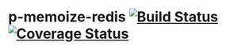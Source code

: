 # p-memoize-redis  [![Build Status](https://travis-ci.org/ClaudiuCeia/p-memoize-redis.svg?branch=master)](https://travis-ci.org/ClaudiuCeia/p-memoize-redis) [![Coverage Status](https://coveralls.io/repos/github/ClaudiuCeia/p-memoize-redis/badge.svg?branch=master)](https://coveralls.io/github/ClaudiuCeia/p-memoize-redis?branch=master)

